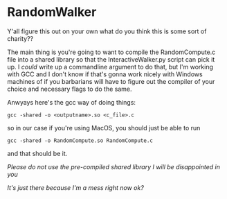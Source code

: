 # RandomWalker

Y'all figure this out on your own what do you think this is some sort of charity??

The main thing is you're going to want to compile the RandomCompute.c file into a shared library so that the InteractiveWalker.py script can pick it up. I *could* write up a commandline argument to do that, but I'm working with GCC and I don't know if that's gonna work nicely with Windows machines of if you barbarians will have to figure out the compiler of your choice and necessary flags to do the same.

Anwyays here's the gcc way of doing things:

```
gcc -shared -o <outputname>.so <c_file>.c
```

so in our case if you're using MacOS, you should just be able to run

```
gcc -shared -o RandomCompute.so RandomCompute.c
```

and that should be it.

*Please do not use the pre-compiled shared library I will be disappointed in you*

*It's just there because I'm a mess right now ok?*
